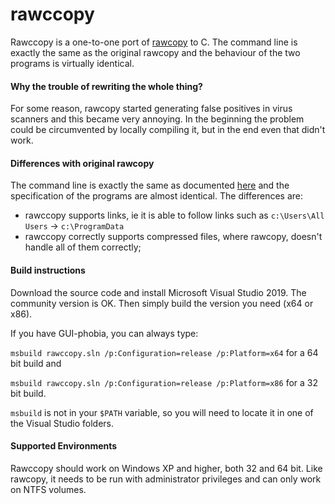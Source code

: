 # rawccopy

Rawccopy is a one-to-one port of [rawcopy](https://github.com/jschicht/RawCopy) to C. The command line is exactly the same as the original rawcopy and the behaviour of the two programs is virtually identical.

#### Why the trouble of rewriting the whole thing?

For some reason, rawcopy started generating false positives in virus scanners and this became very annoying. In the beginning the problem could be circumvented by locally compiling it, but in the end even that didn't work.

#### Differences with original rawcopy

The command line is exactly the same as documented [here](https://github.com/jschicht/RawCopy) and the specification of the programs are almost identical. The differences are:

* rawccopy supports links, ie it is able to follow links such as `c:\Users\All Users` -> `c:\ProgramData`
* rawccopy correctly supports compressed files, where rawcopy, doesn't handle all of them correctly;

#### Build instructions

Download the source code and install Microsoft Visual Studio 2019. The community version is OK. Then simply build the version you need (x64 or x86).

If you have GUI-phobia, you can always type:

 ``msbuild rawccopy.sln /p:Configuration=release /p:Platform=x64`` for a 64 bit build and

 ``msbuild rawccopy.sln /p:Configuration=release /p:Platform=x86`` for a 32 bit build.

`msbuild` is  not in your `$PATH` variable, so you will need to locate it in one of the Visual Studio folders.

#### Supported Environments

Rawccopy should work on Windows XP and higher, both 32 and 64 bit. Like rawcopy, it needs to be run with administrator privileges and can only work on NTFS volumes.
